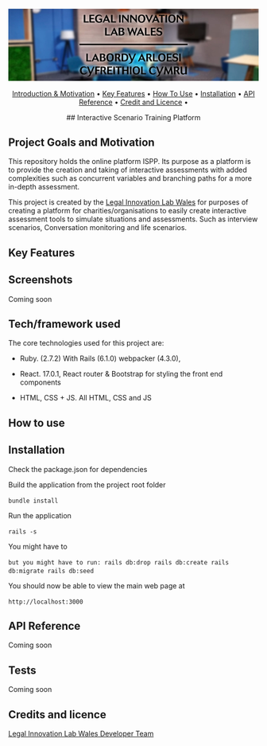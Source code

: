 <p align="center">
  <img src="logo-header-svg.jpg"<br>
</p>

<p align="center">
  <a href="#project-goals-and-motivation">Introduction & Motivation</a> •
  <a href="#key-features">Key Features</a> •
  <a href="#how-to-use">How To Use</a> •
  <a href="#installation">Installation</a> •
  <a href="#api-reference">API Reference</a> •
  <a href="#credit-and-licence">Credit and Licence</a> •
  <br>
</p>



<p align="center">
  ## Interactive Scenario Training Platform 
</p>

## Project Goals and Motivation

This repository holds the online platform ISPP. Its purpose as a platform is to provide the creation and taking of interactive assessments with added complexities such as concurrent variables and branching paths for a more in-depth assessment.

This project is created by the [Legal Innovation Lab Wales](https://legaltech.wales/) for purposes of creating a platform for charities/organisations to easily create interactive assessment tools to simulate situations and assessments. Such as interview scenarios, Conversation monitoring and life scenarios.

## Key Features


## Screenshots
Coming soon

## Tech/framework used
The core technologies used for this project are:
* Ruby. (2.7.2) With Rails (6.1.0) webpacker (4.3.0), 

* React. 17.0.1, React router & Bootstrap for styling the front end components

* HTML, CSS + JS. All HTML, CSS and JS

## How to use


## Installation
Check the package.json for dependencies

Build the application from the project root folder

``bundle install``

Run the application

``rails -s``

You might have to 

``but you might have to run:
rails db:drop
rails db:create
rails db:migrate
rails db:seed``

You should now be able to view the main web page at 

``http://localhost:3000``

## API Reference

Coming soon

## Tests
Coming soon

## Credits and licence
[Legal Innovation Lab Wales Developer Team](https://legaltech.wales/)

